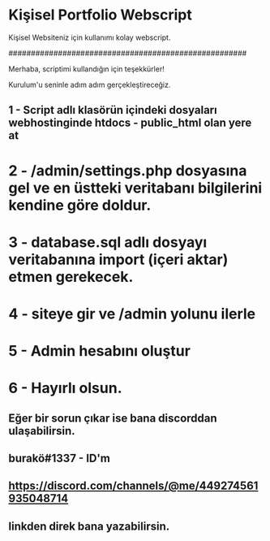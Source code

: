 # Kişisel Portfolio Webscript
Kişisel Websiteniz için kullanımı kolay webscript.

#####################################################


Merhaba, scriptimi kullandığın için teşekkürler!

Kurulum'u seninle adım adım gerçekleştireceğiz.

## 1 - Script adlı klasörün içindeki dosyaları webhostinginde htdocs - public_html olan yere at
# 2 - /admin/settings.php dosyasına gel ve en üstteki veritabanı bilgilerini kendine göre doldur.
# 3 - database.sql adlı dosyayı veritabanına import (içeri aktar) etmen gerekecek.
# 4 - siteye gir ve /admin yolunu ilerle
# 5 - Admin hesabını oluştur
# 6 - Hayırlı olsun.

## Eğer bir sorun çıkar ise bana discorddan ulaşabilirsin.
## burakö#1337 - ID'm

## https://discord.com/channels/@me/449274561935048714
## linkden direk bana yazabilirsin.
